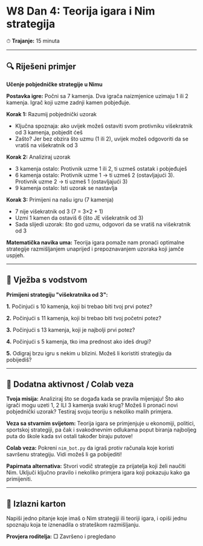 # W8 Dan 4: Teorija igara i Nim strategija

⏱ **Trajanje:** 15 minuta

---

## 🔍 Riješeni primjer

**Učenje pobjedničke strategije u Nimu**

**Postavka igre:** Počni sa 7 kamenja. Dva igrača naizmjenice uzimaju 1 ili 2 kamenja. Igrač koji uzme zadnji kamen pobjeđuje.

**Korak 1:** Razumij pobjednički uzorak
- Ključna spoznaja: ako uvijek možeš ostaviti svom protivniku višekratnik od 3 kamenja, pobjedit ćeš
- Zašto? Jer bez obzira što uzmu (1 ili 2), uvijek možeš odgovoriti da se vratiš na višekratnik od 3

**Korak 2:** Analiziraj uzorak
- 3 kamenja ostalo: Protivnik uzme 1 ili 2, ti uzmeš ostatak i pobjeđuješ
- 6 kamenja ostalo: Protivnik uzme 1 → ti uzmeš 2 (ostavljajući 3). Protivnik uzme 2 → ti uzmeš 1 (ostavljajući 3)
- 9 kamenja ostalo: Isti uzorak se nastavlja

**Korak 3:** Primijeni na našu igru (7 kamenja)
- 7 nije višekratnik od 3 (7 = 3×2 + 1)
- Uzmi 1 kamen da ostaviš 6 (što JE višekratnik od 3)
- Sada slijedi uzorak: što god uzmu, odgovori da se vratiš na višekratnik od 3

**Matematička navika uma:** Teorija igara pomaže nam pronaći optimalne strategije razmišljanjem unaprijed i prepoznavanjem uzoraka koji jamče uspjeh.

---

## 📝 Vježba s vodstvom

**Primijeni strategiju "višekratnika od 3":**

**1.** Počinjući s 10 kamenja, koji bi trebao biti tvoj prvi potez?

**2.** Počinjući s 11 kamenja, koji bi trebao biti tvoj početni potez?

**3.** Počinjući s 13 kamenja, koji je najbolji prvi potez?

**4.** Počinjući s 5 kamenja, tko ima prednost ako ideš drugi?

**5.** Odigraj brzu igru s nekim u blizini. Možeš li koristiti strategiju da pobijediš?

---

## 🚀 Dodatna aktivnost / Colab veza

**Tvoja misija:** Analiziraj što se događa kada se pravila mijenjaju! Što ako igrači mogu uzeti 1, 2 ILI 3 kamenja svaki krug? Možeš li pronaći novi pobjednički uzorak? Testiraj svoju teoriju s nekoliko malih primjera.

**Veza sa stvarnim svijetom:** Teorija igara se primjenjuje u ekonomiji, politici, sportskoj strategiji, pa čak i svakodnevnim odlukama poput biranja najboljeg puta do škole kada svi ostali također biraju putove!

**Colab veza:** Pokreni `nim_bot.py` da igraš protiv računala koje koristi savršenu strategiju. Vidi možeš li ga pobijediti!

**Papirnata alternativa:** Stvori vodič strategije za prijatelja koji želi naučiti Nim. Uključi ključno pravilo i nekoliko primjera igara koji pokazuju kako ga primijeniti.

---

## 🎯 Izlazni karton

Napiši jedno pitanje koje imaš o Nim strategiji ili teoriji igara, i opiši jednu spoznaju koja te iznenadila o strateškom razmišljanju.

**Provjera roditelja:** □ Završeno i pregledano